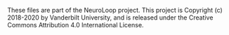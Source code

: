 These files are part of the NeuroLoop project.
This project is Copyright (c) 2018-2020 by Vanderbilt University, and is
released under the Creative Commons Attribution 4.0 International License.
